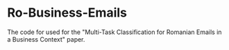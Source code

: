 # Ro-Business-Emails
The code for used for the "Multi-Task Classification for Romanian Emails in a Business Context" paper.
